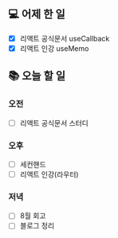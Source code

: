 ## 💻 어제 한 일

- [x] 리액트 공식문서 useCallback
- [x] 리액트 인강 useMemo

## 📚 오늘 할 일

### 오전

- [ ] 리액트 공식문서 스터디

### 오후

- [ ] 세컨핸드
- [ ] 리액트 인강(라우터)

### 저녁

- [ ] 8월 회고
- [ ] 블로그 정리

